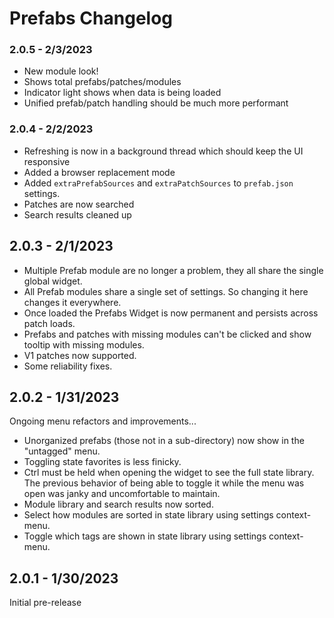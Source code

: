 # Prefabs Changelog

### 2.0.5 - 2/3/2023

- New module look!
- Shows total prefabs/patches/modules
- Indicator light shows when data is being loaded
- Unified prefab/patch handling should be much more performant

### 2.0.4 - 2/2/2023

- Refreshing is now in a background thread which should keep the UI responsive
- Added a browser replacement mode
- Added `extraPrefabSources` and `extraPatchSources` to `prefab.json` settings.
- Patches are now searched
- Search results cleaned up

## 2.0.3 - 2/1/2023

- Multiple Prefab module are no longer a problem, they all share the single global widget.
- All Prefab modules share a single set of settings. So changing it here changes it everywhere.
- Once loaded the Prefabs Widget is now permanent and persists across patch loads.
- Prefabs and patches with missing modules can't be clicked and show tooltip with missing modules.
- V1 patches now supported.
- Some reliability fixes.

## 2.0.2 - 1/31/2023

Ongoing menu refactors and improvements...

- Unorganized prefabs (those not in a sub-directory) now show in the "untagged" menu.
- Toggling state favorites is less finicky.
- Ctrl must be held when opening the widget to see the full state library. The previous behavior of being able to
  toggle it while the menu was open was janky and uncomfortable to maintain.
- Module library and search results now sorted.
- Select how modules are sorted in state library using settings context-menu.
- Toggle which tags are shown in state library using settings context-menu.

## 2.0.1 - 1/30/2023

Initial pre-release